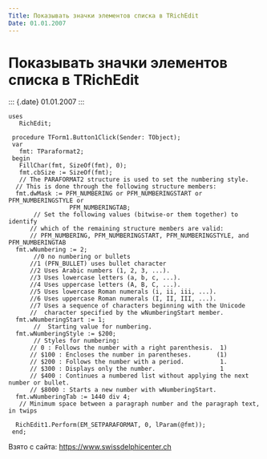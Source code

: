 ```yaml
---
Title: Показывать значки элементов списка в TRichEdit
Date: 01.01.2007
---
```



Показывать значки элементов списка в TRichEdit
==============================================

::: {.date}
01.01.2007
:::

    uses
       RichEdit;
     
     procedure TForm1.Button1Click(Sender: TObject);
     var
       fmt: TParaformat2;
     begin
       FillChar(fmt, SizeOf(fmt), 0);
       fmt.cbSize := SizeOf(fmt);
       // The PARAFORMAT2 structure is used to set the numbering style. 
      // This is done through the following structure members: 
      fmt.dwMask := PFM_NUMBERING or PFM_NUMBERINGSTART or PFM_NUMBERINGSTYLE or
                     PFM_NUMBERINGTAB;
           // Set the following values (bitwise-or them together) to identify 
          // which of the remaining structure members are valid: 
          // PFM_NUMBERING, PFM_NUMBERINGSTART, PFM_NUMBERINGSTYLE, and PFM_NUMBERINGTAB 
      fmt.wNumbering := 2;
           //0 no numbering or bullets 
          //1 (PFN_BULLET) uses bullet character 
          //2 Uses Arabic numbers (1, 2, 3, ...). 
          //3 Uses lowercase letters (a, b, c, ...). 
          //4 Uses uppercase letters (A, B, C, ...). 
          //5 Uses lowercase Roman numerals (i, ii, iii, ...). 
          //6 Uses uppercase Roman numerals (I, II, III, ...). 
          //7 Uses a sequence of characters beginning with the Unicode 
          //  character specified by the wNumberingStart member. 
      fmt.wNumberingStart := 1;
           //  Starting value for numbering. 
      fmt.wNumberingStyle := $200;
           // Styles for numbering: 
          // 0 : Follows the number with a right parenthesis.  1) 
          // $100 : Encloses the number in parentheses.       (1) 
          // $200 : Follows the number with a period.          1. 
          // $300 : Displays only the number.                  1 
          // $400 : Continues a numbered list without applying the next number or bullet. 
          // $8000 : Starts a new number with wNumberingStart. 
      fmt.wNumberingTab := 1440 div 4;
       // Minimum space between a paragraph number and the paragraph text, in twips 
     
      RichEdit1.Perform(EM_SETPARAFORMAT, 0, lParam(@fmt));
     end;

Взято с сайта: <https://www.swissdelphicenter.ch>
